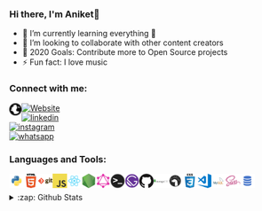 <!--
  Title: Aniket Biprojit Chowdhury
  Description: I am creative artist who specializes in the field of computer coding. Know more about me.
  Author: aniketbiprojit
  -->
### Hi there, I'm Aniket👋
- 🌱 I’m currently learning everything 🤣
- 👯 I’m looking to collaborate with other content creators
- 🥅 2020 Goals: Contribute more to Open Source projects
- ⚡ Fun fact: I love music
### Connect with me:
[<img align="left" alt="aniketbiprojit.me" width="22px" src="https://raw.githubusercontent.com/iconic/open-iconic/master/svg/globe.svg"/>][website]
[![Website](https://img.shields.io/website?label=aniketbiprojit.me&style=for-the-badge&url=https%3A%2F%2Faniketbiprojit.me)](https://aniketbiprojit.me)
<br />
[<img align="left" alt="" width="22px" src="https://cdn.jsdelivr.net/npm/simple-icons@v3/icons/linkedin.svg" />][linkedin][![linkedin](https://img.shields.io/website?label=Linkedin&style=for-the-badge&url=https%3A%2F%2Flinkedin.com)](https://www.linkedin.com/in/aniket-chowdhury/)
<br />
[<img align="left" alt="" width="22px" src="https://cdn.jsdelivr.net/npm/simple-icons@v3/icons/instagram.svg" />][instagram][![instagram](https://img.shields.io/website?label=Instagram&style=for-the-badge&url=https%3A%2F%2Finstagram.com)](https://www.instagram.com/aniketbiprojit/)
<br />
[<img align="left" alt="" width="22px" src="https://cdn.jsdelivr.net/npm/simple-icons@v3/icons/whatsapp.svg" />][whatsapp][![whatsapp](https://img.shields.io/website?label=Whatsapp&style=for-the-badge&url=https%3A%2F%2Fwhatsapp.com)](https://wa.me/9660629107)
<br />

### Languages and Tools:
[<img align="left" alt="Python" width="26px" src="https://raw.githubusercontent.com/github/explore/80688e429a7d4ef2fca1e82350fe8e3517d3494d/topics/python/python.png" />][linkedin]
[<img align="left" alt="HTML5" width="26px" src="https://raw.githubusercontent.com/github/explore/80688e429a7d4ef2fca1e82350fe8e3517d3494d/topics/html/html.png" />][linkedin]

[<img align="left" alt="Git" width="26px" src="https://raw.githubusercontent.com/github/explore/80688e429a7d4ef2fca1e82350fe8e3517d3494d/topics/git/git.png" />][linkedin]
[<img align="left" alt="JavaScript" width="26px" src="https://raw.githubusercontent.com/github/explore/80688e429a7d4ef2fca1e82350fe8e3517d3494d/topics/javascript/javascript.png" />][linkedin]
[<img align="left" alt="React" width="26px" src="https://raw.githubusercontent.com/github/explore/80688e429a7d4ef2fca1e82350fe8e3517d3494d/topics/react/react.png" />][linkedin]
[<img align="left" alt="Node.js" width="26px" src="https://raw.githubusercontent.com/github/explore/80688e429a7d4ef2fca1e82350fe8e3517d3494d/topics/nodejs/nodejs.png" />][linkedin]
[<img align="left" alt="GraphQL" width="26px" src="https://raw.githubusercontent.com/github/explore/80688e429a7d4ef2fca1e82350fe8e3517d3494d/topics/graphql/graphql.png" />][linkedin]
[<img align="left" alt="Terminal" width="26px" src="https://raw.githubusercontent.com/github/explore/80688e429a7d4ef2fca1e82350fe8e3517d3494d/topics/terminal/terminal.png" />][linkedin]
[<img align="left" alt="Gatsby" width="26px" src="https://raw.githubusercontent.com/github/explore/e94815998e4e0713912fed477a1f346ec04c3da2/topics/gatsby/gatsby.png" />][linkedin]
[<img align="left" alt="GitHub" width="26px" src="https://raw.githubusercontent.com/github/explore/78df643247d429f6cc873026c0622819ad797942/topics/github/github.png" />][linkedin]
[<img align="left" alt="MongoDB" width="26px" src="https://raw.githubusercontent.com/github/explore/80688e429a7d4ef2fca1e82350fe8e3517d3494d/topics/mongodb/mongodb.png" />][linkedin]
[<img align="left" alt="Deno" width="26px" src="https://raw.githubusercontent.com/github/explore/361e2821e2dea67711cde99c9c40ed357061cf27/topics/deno/deno.png" />][linkedin]
[<img align="left" alt="CSS3" width="26px" src="https://raw.githubusercontent.com/github/explore/80688e429a7d4ef2fca1e82350fe8e3517d3494d/topics/css/css.png" />][linkedin]
[<img align="left" alt="Visual Studio Code" width="26px" src="https://raw.githubusercontent.com/github/explore/80688e429a7d4ef2fca1e82350fe8e3517d3494d/topics/visual-studio-code/visual-studio-code.png" />][linkedin]
[<img align="left" alt="MySQL" width="26px" src="https://raw.githubusercontent.com/github/explore/80688e429a7d4ef2fca1e82350fe8e3517d3494d/topics/mysql/mysql.png" />][linkedin]
[<img align="left" alt="Sass" width="26px" src="https://raw.githubusercontent.com/github/explore/80688e429a7d4ef2fca1e82350fe8e3517d3494d/topics/sass/sass.png" />][linkedin]
[<img align="left" alt="SQL" width="26px" src="https://raw.githubusercontent.com/github/explore/80688e429a7d4ef2fca1e82350fe8e3517d3494d/topics/sql/sql.png" />][linkedin]

<br />
<br />



<details>
  <summary>:zap: Github Stats</summary>
  <img align="left" alt="aniket's Github Stats" src="https://github-readme-stats.aaryan-kapur.vercel.app//api?username=aniketbiprojit&count_private=true&show_icons=true&hide_border=true&hide=stars" />
  <img align="left" alt="aniket's Github Stats" src="https://github-readme-stats.aaryan-kapur.vercel.app/api/top-langs/?username=aniketbiprojit&show_icons=true&hide_border=true" />

</details>

[website]: https://aniketbiprojit.me
[instagram]: https://instagram.com/aniketbiprojit
[linkedin]: https://linkedin.com/in/aniket-chowdhury
[whatsapp]: https://wa.me/9660629107

